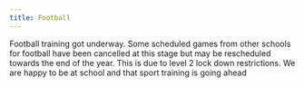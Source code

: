 ```yaml
---
title: Football
---
```

Football training got underway. Some scheduled games from other schools for football have been cancelled at this stage but may be rescheduled towards the end of the year. This is due to level 2 lock down restrictions. We are happy to be at school and that sport training is going ahead
